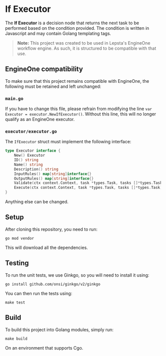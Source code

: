 # If Executor

The **If Executor** is a decision node that returns the next task to be performed based on the condition provided. The condition is written in Javascript and may contain Golang templating tags.

> **Note:** This project was created to be used in Lepsta's EngineOne workflow engine. As such, it is structured to be compatible with that use.

## EngineOne compatibility
To make sure that this project remains compatible with EngineOne, the following must be retained and left unchanged:

### `main.go`
If you have to change this file, please refrain from modifying the line `var Executor = executor.NewIfExecutor()`. Without this line, this will no longer qualify as an EngineOne executor.

### `executor/executor.go`
The `IfExecutor` struct must implement the following interface:

```go
type Executor interface {
	New() Executor
	ID() string
	Name() string
	Description() string
	InputRules() map[string]interface{}
	OutputRules() map[string]interface{}
	Validate(ctx context.Context, task *types.Task, tasks []*types.Task) error
	Execute(ctx context.Context, task *types.Task, tasks []*types.Task) (Output, error)
}
```

Anything else can be changed.

## Setup
After cloning this repository, you need to run:

```
go mod vendor
```
This will download all the dependencies.

## Testing
To run the unit tests, we use Ginkgo, so you will need to install it using:

```
go install github.com/onsi/ginkgo/v2/ginkgo
```
You can then run the tests using:

```
make test
```

## Build
To build this project into Golang modules, simply run:

```
make build
```

On an environment that supports Cgo.